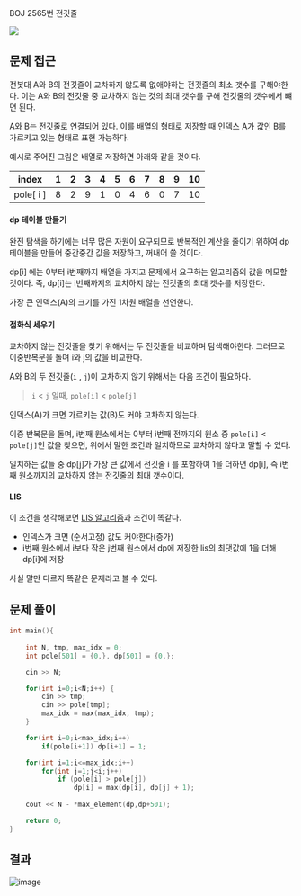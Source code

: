 BOJ 2565번 전깃줄

![](https://i.ibb.co/yd21TLf/image.png)

문제 접근
---
전봇대 A와 B의 전깃줄이 교차하지 않도록 없애야하는 전깃줄의 최소 갯수를 구해야한다.
이는 A와 B의 전깃줄 중 교차하지 않는 것의 최대 갯수를 구해 전깃줄의 갯수에서 뺴면 된다.

A와 B는 전깃줄로 연결되어 있다.
이를 배열의 형태로 저장할 때 인덱스 A가 값인 B를 가르키고 있는 형태로 표현 가능하다.

예시로 주어진 그림은 배열로 저장하면 아래와 같을 것이다.

|index|1|2|3|4|5|6|7|8|9|10|
|-|-|-|-|-|-|-|-|-|-|-|
|pole[ i ]|8|2|9|1|0|4|6|0|7|10|

#### dp 테이블 만들기

완전 탐색을 하기에는 너무 많은 자원이 요구되므로 반복적인 계산을 줄이기 위하여 dp테이블을 만들어 중간중간 값을 저장하고, 꺼내어 쓸 것이다.

dp[i] 에는 0부터 i번째까지 배열을 가지고 문제에서 요구하는 알고리즘의 값을 메모할 것이다.
즉, dp[i]는 i번째까지의 교차하지 않는 전깃줄의 최대 갯수를 저장한다.

가장 큰 인덱스(A)의 크기를 가진 1차원 배열을 선언한다.

#### 점화식 세우기

교차하지 않는 전깃줄을 찾기 위해서는 두 전깃줄을 비교하며 탐색해야한다.
그러므로 이중반복문을 돌며 i와 j의 값을 비교한다.

A와 B의 두 전깃줄(`i` , `j`)이 교차하지 않기 위해서는 다음 조건이 필요하다.
>  `i` < `j` 일때, `pole[i]` < `pole[j]`

인덱스(A)가 크면 가르키는 값(B)도 커야 교차하지 않는다.

이중 반복문을 돌며, i번째 원소에서는 0부터 i번째 전까지의 원소 중 `pole[i]` < `pole[j]`인 값을 찾으면, 위에서 말한 조건과 일치하므로 교차하지 않다고 말할 수 있다.

일치하는 값들 중 dp[j]가 가장 큰 값에서 전깃줄 i 를 포함하여 1을 더하면 
dp[i], 즉 i번째 원소까지의 교차하지 않는 전깃줄의 최대 갯수이다.

#### LIS

이 조건을 생각해보면 [LIS 알고리즘](https://uzun.dev/2021-01/BOJ11053)과 조건이 똑같다.

- 인덱스가 크면 (순서고정) 값도 커야한다(증가)
- i번째 원소에서 i보다 작은 j번째 원소에서 dp에 저장한 lis의 최댓값에 1을 더해 dp[i]에 저장

사실 말만 다르지 똑같은 문제라고 볼 수 있다.

문제 풀이
---
```cpp
int main(){
    
    int N, tmp, max_idx = 0;
    int pole[501] = {0,}, dp[501] = {0,};

    cin >> N;

    for(int i=0;i<N;i++) {
        cin >> tmp;
        cin >> pole[tmp];
        max_idx = max(max_idx, tmp);
    }

    for(int i=0;i<max_idx;i++) 
        if(pole[i+1]) dp[i+1] = 1;

    for(int i=1;i<=max_idx;i++)
        for(int j=1;j<i;j++)
            if (pole[i] > pole[j])
                dp[i] = max(dp[i], dp[j] + 1);
        
    cout << N - *max_element(dp,dp+501);

    return 0;
}
```

결과 
---
<img src="https://i.ibb.co/gm99K1L/image.png" alt="image" border="0">